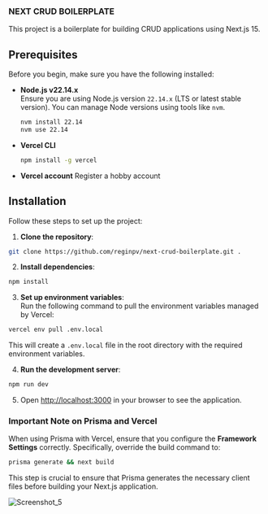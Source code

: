 ### NEXT CRUD BOILERPLATE

This project is a boilerplate for building CRUD applications using Next.js 15.

## Prerequisites

Before you begin, make sure you have the following installed:

- **Node.js v22.14.x**  
  Ensure you are using Node.js version `22.14.x` (LTS or latest stable version). You can manage Node versions using tools like `nvm`.

  ```bash
  nvm install 22.14
  nvm use 22.14
  ```

- **Vercel CLI**
  ```bash
  npm install -g vercel
  ```

- **Vercel account**
  Register a hobby account

## Installation

Follow these steps to set up the project:

1. **Clone the repository**:
  ```bash
  git clone https://github.com/reginpv/next-crud-boilerplate.git .
  ```

2. **Install dependencies**:
  ```bash
  npm install
  ```

3. **Set up environment variables**:  
  Run the following command to pull the environment variables managed by Vercel:  
  ```bash
  vercel env pull .env.local
  ```  
  This will create a `.env.local` file in the root directory with the required environment variables.

4. **Run the development server**:
  ```bash
  npm run dev
  ```

5. Open [http://localhost:3000](http://localhost:3000) in your browser to see the application.

### Important Note on Prisma and Vercel

When using Prisma with Vercel, ensure that you configure the **Framework Settings** correctly. Specifically, override the build command to:

```bash
prisma generate && next build
```

This step is crucial to ensure that Prisma generates the necessary client files before building your Next.js application.


![Screenshot_5](https://github.com/user-attachments/assets/060032fb-05a8-4be4-a44e-b8d549ee78c5)

